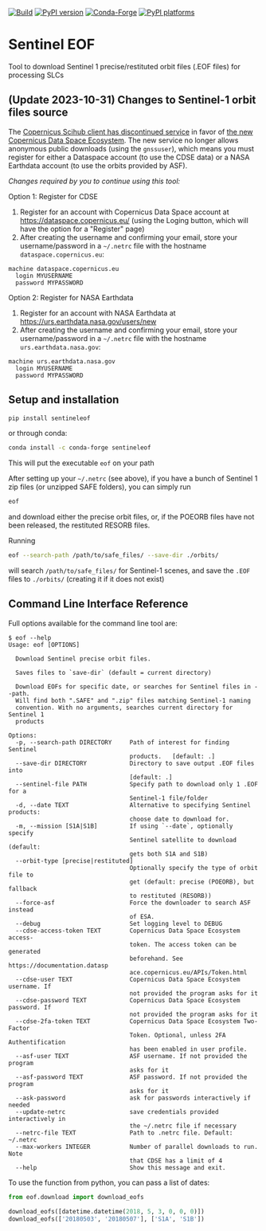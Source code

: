 [![Build](https://github.com/scottstanie/sentineleof/actions/workflows/ci.yml/badge.svg)](https://github.com/scottstanie/sentineleof/actions/workflows/ci.yml)
[![PyPI version][pypi-version]][pypi-link]
[![Conda-Forge][conda-badge]][conda-link]
[![PyPI platforms][pypi-platforms]][pypi-link]

<!-- prettier-ignore-start -->
[conda-badge]:              https://img.shields.io/conda/vn/conda-forge/sentineleof
[conda-link]:               https://github.com/conda-forge/sentineleof-feedstock
[pypi-link]:                https://pypi.org/project/sentineleof/
[pypi-platforms]:           https://img.shields.io/pypi/pyversions/sentineleof
[pypi-version]:             https://img.shields.io/pypi/v/sentineleof
<!-- prettier-ignore-end -->

# Sentinel EOF

Tool to download Sentinel 1 precise/restituted orbit files (.EOF files) for processing SLCs

## (Update 2023-10-31) Changes to Sentinel-1 orbit files source

The [Copernicus Scihub client has discontinued service](https://scihub.copernicus.eu/) in favor of [the new Copernicus Data Space Ecosystem](https://dataspace.copernicus.eu/). The new service no longer allows anonymous public downloads (using the `gnssuser`), which means you must register for either a Dataspace account (to use the CDSE data) or a NASA Earthdata account (to use the orbits provided by ASF).

*Changes required by you to continue using this tool:*

Option 1: Register for CDSE

1. Register for an account with Copernicus Data Space account at https://dataspace.copernicus.eu/ (using the Loging button, which will have the option for a "Register" page)
2. After creating the username and confirming your email, store your username/password in a `~/.netrc` file with the hostname `dataspace.copernicus.eu`:
```
machine dataspace.copernicus.eu
  login MYUSERNAME
  password MYPASSWORD
```

Option 2: Register for NASA Earthdata

1. Register for an account with NASA Earthdata at https://urs.earthdata.nasa.gov/users/new
2. After creating the username and confirming your email, store your username/password in a `~/.netrc` file with the hostname `urs.earthdata.nasa.gov`:
```
machine urs.earthdata.nasa.gov
  login MYUSERNAME
  password MYPASSWORD
```

## Setup and installation

```bash
pip install sentineleof
```

or through conda:

```bash
conda install -c conda-forge sentineleof
```

This will put the executable `eof` on your path

After setting up your `~/.netrc` (see above), if you have a bunch of Sentinel 1 zip files (or unzipped SAFE folders), you can simply run

```bash
eof
```
and download either the precise orbit files, or, if the POEORB files have not been released, the restituted RESORB files.

Running
```bash
eof --search-path /path/to/safe_files/ --save-dir ./orbits/
```
will search `/path/to/safe_files/` for Sentinel-1 scenes, and save the `.EOF` files to `./orbits/` (creating it if it does not exist)


## Command Line Interface Reference

Full options available for the command line tool are:

```
$ eof --help
Usage: eof [OPTIONS]

  Download Sentinel precise orbit files.

  Saves files to `save-dir` (default = current directory)

  Download EOFs for specific date, or searches for Sentinel files in --path.
  Will find both ".SAFE" and ".zip" files matching Sentinel-1 naming
  convention. With no arguments, searches current directory for Sentinel 1
  products

Options:
  -p, --search-path DIRECTORY     Path of interest for finding Sentinel
                                  products.   [default: .]
  --save-dir DIRECTORY            Directory to save output .EOF files into
                                  [default: .]
  --sentinel-file PATH            Specify path to download only 1 .EOF for a
                                  Sentinel-1 file/folder
  -d, --date TEXT                 Alternative to specifying Sentinel products:
                                  choose date to download for.
  -m, --mission [S1A|S1B]         If using `--date`, optionally specify
                                  Sentinel satellite to download (default:
                                  gets both S1A and S1B)
  --orbit-type [precise|restituted]
                                  Optionally specify the type of orbit file to
                                  get (default: precise (POEORB), but fallback
                                  to restituted (RESORB))
  --force-asf                     Force the downloader to search ASF instead
                                  of ESA.
  --debug                         Set logging level to DEBUG
  --cdse-access-token TEXT        Copernicus Data Space Ecosystem access-
                                  token. The access token can be generated
                                  beforehand. See https://documentation.datasp
                                  ace.copernicus.eu/APIs/Token.html
  --cdse-user TEXT                Copernicus Data Space Ecosystem username. If
                                  not provided the program asks for it
  --cdse-password TEXT            Copernicus Data Space Ecosystem password. If
                                  not provided the program asks for it
  --cdse-2fa-token TEXT           Copernicus Data Space Ecosystem Two-Factor
                                  Token. Optional, unless 2FA Authentification
                                  has been enabled in user profile.
  --asf-user TEXT                 ASF username. If not provided the program
                                  asks for it
  --asf-password TEXT             ASF password. If not provided the program
                                  asks for it
  --ask-password                  ask for passwords interactively if needed
  --update-netrc                  save credentials provided interactively in
                                  the ~/.netrc file if necessary
  --netrc-file TEXT               Path to .netrc file. Default: ~/.netrc
  --max-workers INTEGER           Number of parallel downloads to run. Note
                                  that CDSE has a limit of 4
  --help                          Show this message and exit.
```

To use the function from python, you can pass a list of dates:

```python
from eof.download import download_eofs

download_eofs([datetime.datetime(2018, 5, 3, 0, 0, 0)])
download_eofs(['20180503', '20180507'], ['S1A', 'S1B'])
```
